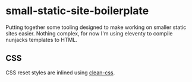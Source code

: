 # small-static-site-boilerplate

Putting together some tooling designed to make working on smaller static sites easier. Nothing complex, for now I'm using eleventy to compile nunjacks templates to HTML.

## CSS
CSS reset styles are inlined using [clean-css](https://www.11ty.dev/docs/quicktips/inline-css/).